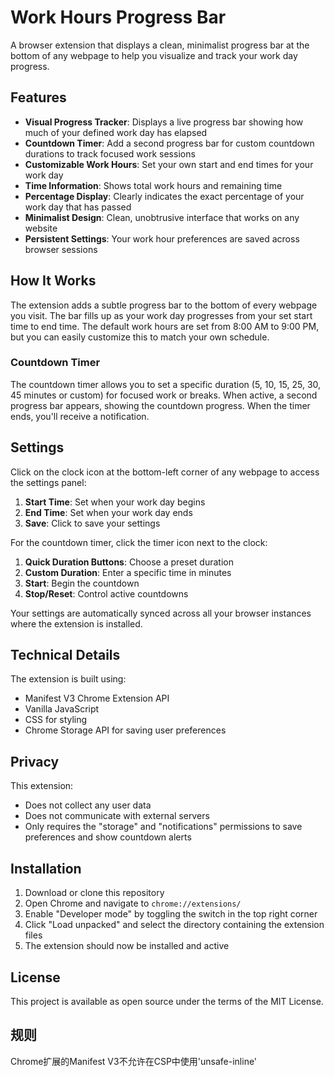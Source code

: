 # Work Hours Progress Bar

A browser extension that displays a clean, minimalist progress bar at the bottom of any webpage to help you visualize and track your work day progress.

## Features

- **Visual Progress Tracker**: Displays a live progress bar showing how much of your defined work day has elapsed
- **Countdown Timer**: Add a second progress bar for custom countdown durations to track focused work sessions
- **Customizable Work Hours**: Set your own start and end times for your work day
- **Time Information**: Shows total work hours and remaining time
- **Percentage Display**: Clearly indicates the exact percentage of your work day that has passed
- **Minimalist Design**: Clean, unobtrusive interface that works on any website
- **Persistent Settings**: Your work hour preferences are saved across browser sessions

## How It Works

The extension adds a subtle progress bar to the bottom of every webpage you visit. The bar fills up as your work day progresses from your set start time to end time. The default work hours are set from 8:00 AM to 9:00 PM, but you can easily customize this to match your own schedule.

### Countdown Timer

The countdown timer allows you to set a specific duration (5, 10, 15, 25, 30, 45 minutes or custom) for focused work or breaks. When active, a second progress bar appears, showing the countdown progress. When the timer ends, you'll receive a notification.

## Settings

Click on the clock icon at the bottom-left corner of any webpage to access the settings panel:

1. **Start Time**: Set when your work day begins
2. **End Time**: Set when your work day ends
3. **Save**: Click to save your settings

For the countdown timer, click the timer icon next to the clock:

1. **Quick Duration Buttons**: Choose a preset duration
2. **Custom Duration**: Enter a specific time in minutes
3. **Start**: Begin the countdown
4. **Stop/Reset**: Control active countdowns

Your settings are automatically synced across all your browser instances where the extension is installed.

## Technical Details

The extension is built using:
- Manifest V3 Chrome Extension API
- Vanilla JavaScript
- CSS for styling
- Chrome Storage API for saving user preferences

## Privacy

This extension:
- Does not collect any user data
- Does not communicate with external servers
- Only requires the "storage" and "notifications" permissions to save preferences and show countdown alerts

## Installation

1. Download or clone this repository
2. Open Chrome and navigate to `chrome://extensions/`
3. Enable "Developer mode" by toggling the switch in the top right corner
4. Click "Load unpacked" and select the directory containing the extension files
5. The extension should now be installed and active

## License

This project is available as open source under the terms of the MIT License.

## 规则
Chrome扩展的Manifest V3不允许在CSP中使用'unsafe-inline'